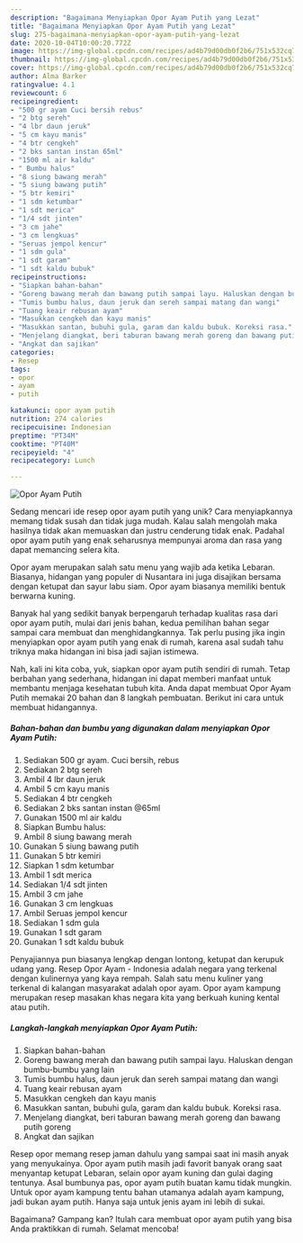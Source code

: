 ```yaml
---
description: "Bagaimana Menyiapkan Opor Ayam Putih yang Lezat"
title: "Bagaimana Menyiapkan Opor Ayam Putih yang Lezat"
slug: 275-bagaimana-menyiapkan-opor-ayam-putih-yang-lezat
date: 2020-10-04T10:00:20.772Z
image: https://img-global.cpcdn.com/recipes/ad4b79d00db0f2b6/751x532cq70/opor-ayam-putih-foto-resep-utama.jpg
thumbnail: https://img-global.cpcdn.com/recipes/ad4b79d00db0f2b6/751x532cq70/opor-ayam-putih-foto-resep-utama.jpg
cover: https://img-global.cpcdn.com/recipes/ad4b79d00db0f2b6/751x532cq70/opor-ayam-putih-foto-resep-utama.jpg
author: Alma Barker
ratingvalue: 4.1
reviewcount: 6
recipeingredient:
- "500 gr ayam Cuci bersih rebus"
- "2 btg sereh"
- "4 lbr daun jeruk"
- "5 cm kayu manis"
- "4 btr cengkeh"
- "2 bks santan instan 65ml"
- "1500 ml air kaldu"
- " Bumbu halus"
- "8 siung bawang merah"
- "5 siung bawang putih"
- "5 btr kemiri"
- "1 sdm ketumbar"
- "1 sdt merica"
- "1/4 sdt jinten"
- "3 cm jahe"
- "3 cm lengkuas"
- "Seruas jempol kencur"
- "1 sdm gula"
- "1 sdt garam"
- "1 sdt kaldu bubuk"
recipeinstructions:
- "Siapkan bahan-bahan"
- "Goreng bawang merah dan bawang putih sampai layu. Haluskan dengan bumbu-bumbu yang lain"
- "Tumis bumbu halus, daun jeruk dan sereh sampai matang dan wangi"
- "Tuang keair rebusan ayam"
- "Masukkan cengkeh dan kayu manis"
- "Masukkan santan, bubuhi gula, garam dan kaldu bubuk. Koreksi rasa."
- "Menjelang diangkat, beri taburan bawang merah goreng dan bawang putih goreng"
- "Angkat dan sajikan"
categories:
- Resep
tags:
- opor
- ayam
- putih

katakunci: opor ayam putih 
nutrition: 274 calories
recipecuisine: Indonesian
preptime: "PT34M"
cooktime: "PT40M"
recipeyield: "4"
recipecategory: Lunch

---
```



![Opor Ayam Putih](https://img-global.cpcdn.com/recipes/ad4b79d00db0f2b6/751x532cq70/opor-ayam-putih-foto-resep-utama.jpg)

Sedang mencari ide resep opor ayam putih yang unik? Cara menyiapkannya memang tidak susah dan tidak juga mudah. Kalau salah mengolah maka hasilnya tidak akan memuaskan dan justru cenderung tidak enak. Padahal opor ayam putih yang enak seharusnya mempunyai aroma dan rasa yang dapat memancing selera kita.

Opor ayam merupakan salah satu menu yang wajib ada ketika Lebaran. Biasanya, hidangan yang populer di Nusantara ini juga disajikan bersama dengan ketupat dan sayur labu siam. Opor ayam biasanya memiliki bentuk berwarna kuning.

Banyak hal yang sedikit banyak berpengaruh terhadap kualitas rasa dari opor ayam putih, mulai dari jenis bahan, kedua pemilihan bahan segar sampai cara membuat dan menghidangkannya. Tak perlu pusing jika ingin menyiapkan opor ayam putih yang enak di rumah, karena asal sudah tahu triknya maka hidangan ini bisa jadi sajian istimewa.


Nah, kali ini kita coba, yuk, siapkan opor ayam putih sendiri di rumah. Tetap berbahan yang sederhana, hidangan ini dapat memberi manfaat untuk membantu menjaga kesehatan tubuh kita. Anda dapat membuat Opor Ayam Putih memakai 20 bahan dan 8 langkah pembuatan. Berikut ini cara untuk membuat hidangannya.

<!--inarticleads1-->

##### Bahan-bahan dan bumbu yang digunakan dalam menyiapkan Opor Ayam Putih:

1. Sediakan 500 gr ayam. Cuci bersih, rebus
1. Sediakan 2 btg sereh
1. Ambil 4 lbr daun jeruk
1. Ambil 5 cm kayu manis
1. Sediakan 4 btr cengkeh
1. Sediakan 2 bks santan instan @65ml
1. Gunakan 1500 ml air kaldu
1. Siapkan  Bumbu halus:
1. Ambil 8 siung bawang merah
1. Gunakan 5 siung bawang putih
1. Gunakan 5 btr kemiri
1. Siapkan 1 sdm ketumbar
1. Ambil 1 sdt merica
1. Sediakan 1/4 sdt jinten
1. Ambil 3 cm jahe
1. Gunakan 3 cm lengkuas
1. Ambil Seruas jempol kencur
1. Sediakan 1 sdm gula
1. Gunakan 1 sdt garam
1. Gunakan 1 sdt kaldu bubuk


Penyajiannya pun biasanya lengkap dengan lontong, ketupat dan kerupuk udang yang. Resep Opor Ayam - Indonesia adalah negara yang terkenal dengan kulinernya yang kaya rempah. Salah satu menu kuliner yang terkenal di kalangan masyarakat adalah opor ayam. Opor ayam kampung merupakan resep masakan khas negara kita yang berkuah kuning kental atau putih. 

<!--inarticleads2-->

##### Langkah-langkah menyiapkan Opor Ayam Putih:

1. Siapkan bahan-bahan
1. Goreng bawang merah dan bawang putih sampai layu. Haluskan dengan bumbu-bumbu yang lain
1. Tumis bumbu halus, daun jeruk dan sereh sampai matang dan wangi
1. Tuang keair rebusan ayam
1. Masukkan cengkeh dan kayu manis
1. Masukkan santan, bubuhi gula, garam dan kaldu bubuk. Koreksi rasa.
1. Menjelang diangkat, beri taburan bawang merah goreng dan bawang putih goreng
1. Angkat dan sajikan


Resep opor memang resep jaman dahulu yang sampai saat ini masih anyak yang menyukainya. Opor ayam putih masih jadi favorit banyak orang saat menyantap ketupat Lebaran, selain opor ayam kuning dan gulai daging tentunya. Asal bumbunya pas, opor ayam putih buatan kamu tidak mungkin. Untuk opor ayam kampung tentu bahan utamanya adalah ayam kampung, jadi bukan ayam putih. Hanya saja untuk jenis ayam ini lebih di sukai. 

Bagaimana? Gampang kan? Itulah cara membuat opor ayam putih yang bisa Anda praktikkan di rumah. Selamat mencoba!
